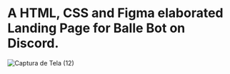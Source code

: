<h1>A HTML, CSS and Figma elaborated Landing Page for Balle Bot on Discord. </h1>

![Captura de Tela (12)](https://user-images.githubusercontent.com/101683017/161407728-ee2a3365-7704-4af2-9045-a3965bba86bc.png)
